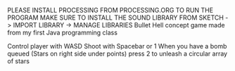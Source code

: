 PLEASE INSTALL PROCESSING FROM PROCESSING.ORG TO RUN THE PROGRAM
MAKE SURE TO INSTALL THE SOUND LIBRARY FROM SKETCH -> IMPORT LIBRARY -> MANAGE LIBRARIES
Bullet Hell concept game made from my first Java programming class

Control player with WASD
Shoot with Spacebar or 1
When you have a bomb queued (Stars on right side under points) press 2 to unleash a circular array of stars
